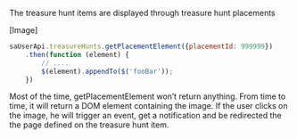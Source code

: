 The treasure hunt items are displayed through treasure hunt placements

[Image]

```javascript
saUserApi.treasureHunts.getPlacementElement({placementId: 999999})
	.then(function (element) {
		// ....
		$(element).appendTo($('fooBar'));
	})
```

Most of the time, getPlacementElement won’t return anything. From time to time, it will return a DOM element containing the image. If the user clicks on the image, he will trigger an event, get a notification and be redirected the the page defined on the treasure hunt item.